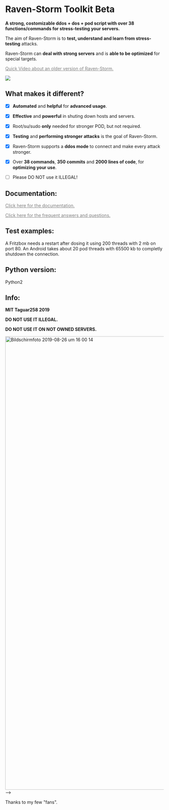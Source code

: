 # Raven-Storm Toolkit Beta <!--[![Tweet](https://img.shields.io/twitter/url/http/shields.io.svg?style=social)](https://twitter.com/intent/tweet?text=Raven-Storm%20is%20a%20costumizable%20ddos%20Toolbox&url=https://github.com/Taguar258/Raven-Storm&hashtags=pentesting)-->
**A strong, costomizable ddos + dos + pod script with over 38 functions/commands for stress-testing your servers.**

The aim of Raven-Storm is to **test, understand and learn from stress-testing** attacks.

Raven-Storm can **deal with strong servers** and is **able to be optimized** for special targets.

<a style="color: grey" href="https://m.youtube.com/watch?v=Vjaa3kdpbZs&feature=youtu.be">Quick Video about an older version of Raven-Storm.</a>

<!--![MOSHED-2019-4-30-21-28-15](https://user-images.githubusercontent.com/36562445/56987982-34b0ad00-6b8f-11e9-8c2f-9182a9fcd4f9.gif)--><img align="center" style="center" src="https://user-images.githubusercontent.com/36562445/56987982-34b0ad00-6b8f-11e9-8c2f-9182a9fcd4f9.gif" />

## What makes it different?
- [x] **Automated** and **helpful** for **advanced usage**.
- [x] **Effective** and **powerful** in shuting down hosts and servers.
- [x] Root/su/sudo **only** needed for stronger POD, but not required.
- [x] **Testing** and **performing stronger attacks** is the goal of Raven-Storm.
- [x] Raven-Storm supports a **ddos mode** to connect and make every attack stronger.
- [X] Over **38 commands**, **350 commits** and **2000 lines of code**, for **optimizing your use**.

- [ ] Please DO NOT use it ILLEGAL!

## Documentation:
<a style="color: grey" href="https://taguar258.github.io/Raven-Storm/documentation/">Click here for the documentation.</a>

<a style="color: grey" href="https://github.com/Taguar258/Raven-Storm/wiki/FAQ">Click here for the frequent answers and questions.</a>

## Test examples:
A Fritzbox needs a restart after dosing it using 200 threads with 2 mb on port 80.
An Android takes about 20 pod threads with 65500 kb to completly shutdown the connection.

## Python version:
Python2

## Info:
**MIT Taguar258 2019**

**DO NOT USE IT ILLEGAL.**

**DO NOT USE IT ON NOT OWNED SERVERS.**

<!--## Screenshot:

![Screenshot_20190405_181220](https://user-images.githubusercontent.com/36562445/55641522-60c65180-57ce-11e9-8c65-084edc2bfb45.jpg)
![Screenshot_20190405_181220](https://user-images.githubusercontent.com/36562445/63696325-bdc4b180-c81a-11e9-89b8-a7ce24df08ca.png)-->

<img width="1440" alt="Bildschirmfoto 2019-08-26 um 16 00 14" src="https://user-images.githubusercontent.com/36562445/63696325-bdc4b180-c81a-11e9-89b8-a7ce24df08ca.png">-->





Thanks to my few "fans".


